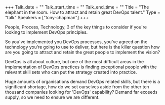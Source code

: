 +++
Talk_date = ""
Talk_start_time = ""
Talk_end_time = ""
Title = "The elephant in the room. How to attract and retain great DevOps talent."
Type = "talk"
Speakers = ["tony-chapman"]
+++

<p>People, Process, Technology, 3 of the key things to consider if you're looking to implement DevOps principles.<p>

<p>So you've implemented you DevOps processes, you've agreed on the technology you're going to use to deliver, but here is the killer question how are you going to attract and retain the great people to implement the vision?<p>

<p>DevOps is all about culture, but one of the most difficult areas in the implementation of DevOps practices is finding exceptional people with the relevant skill sets who can put the strategy created into practice.<p>

<p>Huge amounts of organisations demand DevOps related skills, but there is a significant shortage, how do we set ourselves aside from the other ten thousand companies looking for 'DevOps' capability? Demand far exceeds supply, so we need to ensure we are different.<p>
